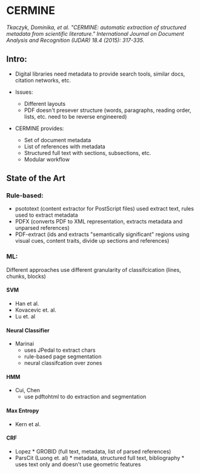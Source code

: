 # CERMINE

*Tkaczyk, Dominika, et al. "CERMINE: automatic extraction of structured metadata from scientific literature." International Journal on Document Analysis and Recognition (IJDAR) 18.4 (2015): 317-335.*

## Intro:
* Digital libraries need metadata to provide search tools, similar docs, citation networks, etc.
* Issues:
    * Different layouts
    * PDF doesn't presever structure (words, paragraphs, reading order, lists, etc. need to be reverse engineered)

* CERMINE provides:
     * Set of document metadata
     * List of references with metadata
     * Structured full text with sections, subsections, etc.
     * Modular workflow
     
## State of the Art
### Rule-based:

* psototext (content extractor for PostScript files) used extract text, rules used to extract metadata
* PDFX (converts PDF to XML representation, extracts metadata and unparsed references)
* PDF-extract (ids and extracts "semantically significant" regions using visual cues, content traits, divide up sections and references) 

### ML:
Different approaches use different granularity of classifcication (lines, chunks, blocks)

#### SVM 
* Han et al.
* Kovacevic et. al. 
* Lu et. al

#### Neural Classifier
* Marinai
    * uses JPedal to extract chars
    * rule-based page segmentation
    * neural classifcation over zones

#### HMM
* Cui, Chen
    * use pdftohtml to do extraction and segmentation

#### Max Entropy
* Kern et al.

#### CRF
* Lopez 
      * GROBID (full text, metadata, list of parsed references)
* ParsCit (Luong et. al)
      * metadata, structured full text, bibliography
      * uses text only and doesn't use geometric features
